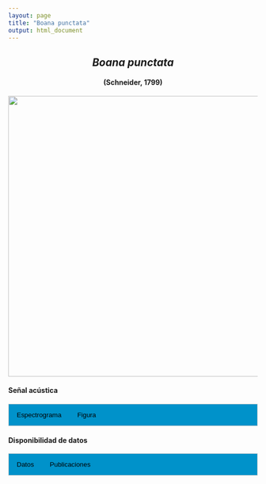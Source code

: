 ```yaml
---
layout: page
title: "Boana punctata"
output: html_document
---
```


<style>
/* Simplified CSS for tabs */
.tab {
  overflow: hidden;
  border: 1px solid #ccc;
  background-color: #0092ca;
}
.tab button {
  background-color: inherit;
  float: left;
  border: none;
  cursor: pointer;
  padding: 14px 16px;
  transition: background-color 0.3s;
}
.tab button:hover {
  background-color: #ddd;
}
.tab button.active {
  background-color: #ccc;
}
.tabcontent {
  display: none;
  padding: 6px 12px;
  border: 1px solid #ccc;
  border-top: none;
}
.audio-container {
  margin-bottom: 10px;
}
body h1 {
  display: none;
}
</style>

<script>
function openTab(evt, tabName) {
  document.querySelectorAll('.tabcontent').forEach(tab => tab.style.display = "none");
  document.querySelectorAll('.tablinks').forEach(link => link.classList.remove('active'));
  document.getElementById(tabName).style.display = "block";
  evt.currentTarget.classList.add('active');
}
</script>

<!-- Species presentation -->
<div style="text-align: center;">
  <h2><i>Boana punctata</i></h2>
  <h4>(Schneider, 1799)</h4>
  <img src="{{ site.baseurl }}/images/especie_Boana_punctata.png" style="width:15cm;">
</div>

#### Señal acústica

<!-- Tabs section -->
<div class="tab">
  <button class="tablinks" onclick="openTab(event, 'Espectro')">Espectrograma</button>
  <button class="tablinks" onclick="openTab(event, 'fig')">Figura</button>
</div>

<!-- Seccion Espectrograma -->
<div id="Espectro" class="tabcontent" style="text-align: center;">
  <video width="100%" height="auto" controls>
    <source src="{{ site.baseurl }}/Espectrograms/dyna_Boana_punctata.mp4" type="video/mp4">
    Tu navegador no soporta el elemento de video.
  </video>
</div>

<!-- Seccion Figura -->
<div id="fig" class="tabcontent" style="text-align: center;">
  <img src="{{ site.baseurl }}/images/spec_Boana_punctata.png" style="width:15cm;">
</div>

#### Disponibilidad de datos

<!-- Tabs section -->
<div class="tab">
  <button class="tablinks" onclick="openTab(event, 'dat')">Datos</button>
  <button class="tablinks" onclick="openTab(event, 'pubs')">Publicaciones</button>
</div>

<!-- Seccion Datos -->
<div id="dat" class="tabcontent">

  <p><strong>Disponibles en CSA-IAVH</strong></p>
  <p><a href="http://colecciones.humboldt.org.co/rec/sonidos/IAvH-CSA-34411/IAvH-CSA-34411.wav" target="_blank">IAvH-CSA-34411</a></p>
  <p><a href="http://colecciones.humboldt.org.co/rec/sonidos/IAvH-CSA-34412/IAvH-CSA-34412.wav" target="_blank">IAvH-CSA-34412</a></p>
  <p><a href="http://colecciones.humboldt.org.co/rec/sonidos/IAvH-CSA-34644/IAvH-CSA-34644.wav" target="_blank">IAvH-CSA-34644</a></p>
  <p><a href="http://colecciones.humboldt.org.co/rec/sonidos/IAvH-CSA-34648/IAvH-CSA-34648.wav" target="_blank">IAvH-CSA-34648</a></p>

  <p><strong>Disponibles en Figshare</strong></p>
  <p>Chaves-Portilla, G. (2024). Boana punctata. Figshare. Media. <a href="https://doi.org/10.6084/m9.figshare.27642198.v1" target="_blank">https://doi.org/10.6084/m9.figshare.27642198.v1</a></p>
  
</div>

<!-- Seccion Publicaciones -->
<div id="pubs" class="tabcontent">

  <p><strong>***</strong><i>No existen artículos con sonidos de poblaciones colombianas</i></p>
</div>
